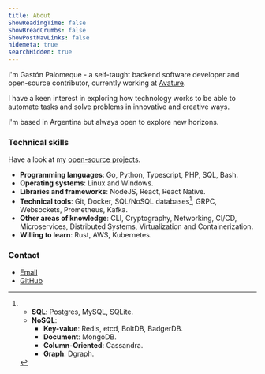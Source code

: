 ```yaml
---
title: About
ShowReadingTime: false
ShowBreadCrumbs: false
ShowPostNavLinks: false
hidemeta: true
searchHidden: true
---
```


I'm Gastón Palomeque - a self-taught backend software developer and open-source contributor, currently working at [Avature](https://www.avature.net/).

I have a keen interest in exploring how technology works to be able to automate tasks and solve problems in innovative and creative ways.

I'm based in Argentina but always open to explore new horizons.

### Technical skills

Have a look at my [open-source projects](/projects).

- **Programming languages**: Go, Python, Typescript, PHP, SQL, Bash.
- **Operating systems**: Linux and Windows.
- **Libraries and frameworks**: NodeJS, React, React Native.
- **Technical tools**: Git, Docker, SQL/NoSQL databases[^1], GRPC, Websockets, Prometheus, Kafka.
- **Other areas of knowledge**: CLI, Cryptography, Networking, CI/CD, Microservices, Distributed Systems, Virtualization and Containerization.
- **Willing to learn**: Rust, AWS, Kubernetes.

### Contact

- [Email](mailto:ggpalomeque@gmail.com)
- [GitHub](https://www.github.com/GGP1)
<!-- - [LinkedIn](https://www.linkedin.com/in/gastonpalomeque) -->

[^1]: 
    - **SQL**: Postgres, MySQL, SQLite.
    - **NoSQL**: 
        - **Key-value**: Redis, etcd, BoltDB, BadgerDB.
        - **Document**: MongoDB.
        - **Column-Oriented**: Cassandra.
        - **Graph**: Dgraph.